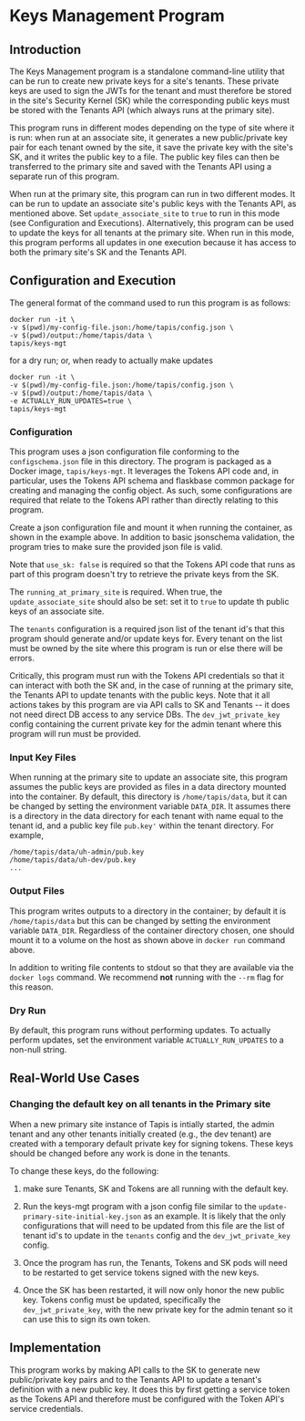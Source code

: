 # Keys Management Program

## Introduction
The Keys Management program is a standalone command-line utility 
that can be run to create new private keys for a site's 
tenants. These private keys are used to sign the JWTs for the
tenant and must therefore be stored in the site's Security Kernel (SK) while the
corresponding public keys must be stored with the Tenants API (which always runs
at the primary site). 

This program runs in different modes depending on the type of site where it is run: 
when run at an associate site, it generates a new public/private key pair for each 
tenant owned by the site, it save the private key with the site's SK, and it writes the public key to
a file. The public key files can then be transferred to the primary site and saved
with the Tenants API using a separate run of this program.

When run at the primary site, this program can run in two different modes. It can be
run to update an associate site's public keys with the Tenants API, as mentioned above.
Set ``update_associate_site`` to ``true`` to run in this mode (see Configuration and Executions). 
Alternatively, this program can be used to update the keys for all tenants at the primary site. 
When run in this mode, this program performs all updates in one execution because it has
access to both the primary site's SK and the Tenants API.

## Configuration and Execution

The general format of the command used to run this program is as follows:

```
docker run -it \  
-v $(pwd)/my-config-file.json:/home/tapis/config.json \ 
-v $(pwd)/output:/home/tapis/data \ 
tapis/keys-mgt
```
for a dry run; or, when ready to actually make updates
```
docker run -it \  
-v $(pwd)/my-config-file.json:/home/tapis/config.json \ 
-v $(pwd)/output:/home/tapis/data \ 
-e ACTUALLY_RUN_UPDATES=true \
tapis/keys-mgt
```



### Configuration
This program uses a json configuration file conforming to the ``configschema.json`` file
in this directory. The program is packaged as a Docker image, ``tapis/keys-mgt``. It leverages the
Tokens API code and, in particular, uses the Tokens API schema and flaskbase common package for 
creating and managing the config object. As such, some configurations are required that
relate to the Tokens API rather than directly relating to this program.

Create a json configuration file and mount it when running the container, as shown in the
example above. In addition to basic jsonschema validation, the program tries to make sure the provided
json file is valid. 

Note that ``use_sk: false`` is required so that the Tokens API code that runs as part of this 
program doesn't try to retrieve the private keys from the SK.

The ``running_at_primary_site`` is required. When true, the ``update_associate_site`` should 
also be set: set it to ``true`` to update th public keys of an associate site.

The ``tenants`` configuration is a required json list of the tenant id's that this program should
generate and/or update keys for. Every tenant on the list must be owned by the site where this
program is run or else there will be errors.

Critically, this program must run with the Tokens API credentials so that
it can interact with both the SK and, in the case of running at the primary site, the Tenants
API to update tenants with the public keys. Note that it all actions takes by this program
are via API calls to SK and Tenants -- it does not need direct DB access to any service DBs. The
``dev_jwt_private_key`` config containing the current private key for the admin tenant where
this program will run must be provided.


### Input Key Files
When running at the primary site to update an associate site, this program assumes the
public keys are provided as files in a data directory mounted into the container. By default,
this directory is ``/home/tapis/data``, but it can be changed by setting the environment variable 
``DATA_DIR``. It assumes there is a directory in the data directory for each tenant with name
equal to the tenant id, and a public key file ``pub.key'`` within the tenant directory.
For example,
```
/home/tapis/data/uh-admin/pub.key
/home/tapis/data/uh-dev/pub.key
...
```

### Output Files
This program writes outputs to a directory in the container; by default it is ``/home/tapis/data``
but this can be changed by setting the environment variable ``DATA_DIR``. Regardless of the
container directory chosen, one should mount it to a volume on the host as shown above in 
``docker run`` command above.

In addition to writing file contents to stdout so that they are available via the
``docker logs`` command. We recommend **not** running with the ``--rm`` flag for this
reason.

### Dry Run
By default, this program runs without performing updates. To actually perform updates, set the environment 
variable ``ACTUALLY_RUN_UPDATES`` to a non-null string. 

## Real-World Use Cases

### Changing the default key on all tenants in the Primary site
When a new primary site instance of Tapis is intially started, the admin tenant and any
other tenants initially created (e.g., the dev tenant) are created with a temporary default
private key for signing tokens. These keys should be changed before any work is done in the tenants.

To change these keys, do the following:

1) make sure Tenants, SK and Tokens are all running with the default key.

2) Run the keys-mgt program with a json config file similar to the ``update-primary-site-initial-key.json`` as an
example. It is likely that the only configurations that will need to be updated from this file are the list
of tenant id's to update in the ``tenants`` config and the ``dev_jwt_private_key`` config.

3) Once the program has run, the Tenants, Tokens and SK pods will need to be restarted to get
service tokens signed with the new keys.
   
4) Once the SK has been restarted, it will now only honor the new public key. Tokens config must be 
updated, specifically the `dev_jwt_private_key`, with the new private key for the admin tenant so it can use this to sign its own token.


## Implementation
This program works by making API calls to the SK to generate new public/private key
pairs and to the Tenants API to update a tenant's definition with a new public key.
It does this by first getting a service token as the Tokens API and therefore must
be configured with the Token API's service credentials.